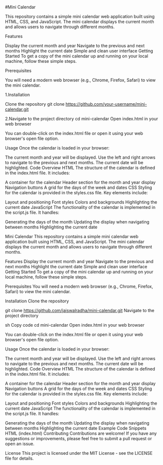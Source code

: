 #Mini Calendar



This repository contains a simple mini calendar web application built using HTML, CSS, and JavaScript. The mini calendar displays the current month and allows users to navigate through different months.

Features


Display the current month and year
Navigate to the previous and next months
Highlight the current date
Simple and clean user interface
Getting Started
To get a copy of the mini calendar up and running on your local machine, follow these simple steps.

Prerequisites

You will need a modern web browser (e.g., Chrome, Firefox, Safari) to view the mini calendar.

1.Installation


Clone the repository
git clone https://github.com/your-username/mini-calendar.git

2.Navigate to the project directory
cd mini-calendar
Open index.html in your web browser

You can double-click on the index.html file or open it using your web browser's open file option.

Usage
Once the calendar is loaded in your browser:

The current month and year will be displayed.
Use the left and right arrows to navigate to the previous and next months.
The current date will be highlighted.
Code Overview
HTML
The structure of the calendar is defined in the index.html file. It includes:

A container for the calendar
Header section for the month and year display
Navigation buttons
A grid for the days of the week and dates
CSS
Styling for the calendar is provided in the styles.css file. Key elements include:

Layout and positioning
Font styles
Colors and backgrounds
Highlighting the current date
JavaScript
The functionality of the calendar is implemented in the script.js file. It handles:

Generating the days of the month
Updating the display when navigating between months
Highlighting the current date

Mini Calendar
This repository contains a simple mini calendar web application built using HTML, CSS, and JavaScript. The mini calendar displays the current month and allows users to navigate through different months.

Features
Display the current month and year
Navigate to the previous and next months
Highlight the current date
Simple and clean user interface
Getting Started
To get a copy of the mini calendar up and running on your local machine, follow these simple steps.

Prerequisites
You will need a modern web browser (e.g., Chrome, Firefox, Safari) to view the mini calendar.

Installation
Clone the repository

git clone https://github.com/jaiswalradha/mini-calendar.git
Navigate to the project directory

sh
Copy code
cd mini-calendar
Open index.html in your web browser

You can double-click on the index.html file or open it using your web browser's open file option.

Usage
Once the calendar is loaded in your browser:

The current month and year will be displayed.
Use the left and right arrows to navigate to the previous and next months.
The current date will be highlighted.
Code Overview
HTML
The structure of the calendar is defined in the index.html file. It includes:

A container for the calendar
Header section for the month and year display
Navigation buttons
A grid for the days of the week and dates
CSS
Styling for the calendar is provided in the styles.css file. Key elements include:

Layout and positioning
Font styles
Colors and backgrounds
Highlighting the current date
JavaScript
The functionality of the calendar is implemented in the script.js file. It handles:

Generating the days of the month
Updating the display when navigating between months
Highlighting the current date
Example Code Snippets
HTML (index.html)
Contributing
Contributions are welcome! If you have any suggestions or improvements, please feel free to submit a pull request or open an issue.

License
This project is licensed under the MIT License - see the LICENSE file for details.

